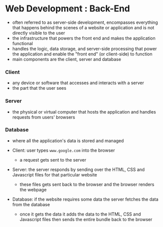 # Web Development : Back-End
- often referred to as server-side development, encompasses everything that happens behind the scenes of a website or application and is not directly visible to the user
- the infrastructure that powers the front end and makes the application functional
- handles the logic, data storage, and server-side processing that power the application and enable the "front end" (or client-side) to function
- main components are the client, server and database
### Client
- any device or software that accesses and interacts with a server
- the part that the user sees

### Server
-  the physical or virtual computer that hosts the application and handles requests from users' browsers

### Database
- where all the application's data is stored and managed

- Client: user types `www.google.com` into the browser
    - a request gets sent to the server
- Server: the server responds by sending over the HTML, CSS and Javascript files for that particular website
    - these files gets sent back to the browser and the browser renders the webpage
- Database: if the website requires some data the server fetches the data from the database
    - once it gets the data it adds the data to the  HTML, CSS and Javascript files then sends the entire bundle back to the browser